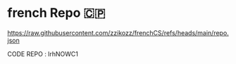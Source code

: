 # french Repo 🇨🇵

https://raw.githubusercontent.com/zzikozz/frenchCS/refs/heads/main/repo.json

CODE REPO : lrhNOWC1
